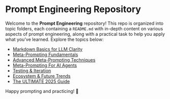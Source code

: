 # Prompt Engineering Repository

Welcome to the **Prompt Engineering** repository! This repo is organized into topic folders, each containing a `README.md` with in-depth content on various aspects of prompt engineering, along with a practical task to help you apply what you've learned. Explore the topics below:

- [Markdown Basics for LLM Clarity](./01-Markdown-Basics/README.md)
- [Meta-Prompting Fundamentals](./02-Meta-Prompting-Fundamentals/README.md)
- [Advanced Meta-Prompting Techniques](./03-Advanced-Meta-Prompting-Techniques/README.md)
- [Meta-Prompting For AI Agents](./04-Metaprompting-For-AI-Agents/README.md)
- [Testing & Iteration](./05-Testing-Iteration/README.md)
- [Ecosystem & Future Trends](./06-Ecosystem-Future-Trends/README.md)
- [The ULTIMATE 2025 Guide](./07-Ultimate-2025-Guide/README.md)

Happy prompting and practicing! 🚀
